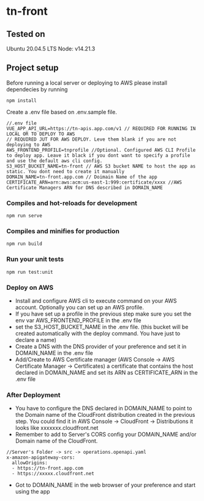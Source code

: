# tn-front

## Tested on
Ubuntu 20.04.5 LTS
Node: v14.21.3

## Project setup
Before running a local server or deploying to AWS please install dependecies by running
```
npm install
```
Create a .env file based on .env.sample file.
```
//.env file
VUE_APP_API_URL=https://tn-apis.app.com/v1 // REQUIRED FOR RUNNING IN LOCAL OR TO DEPLOY TO AWS
// REQUIRED JUT FOR AWS DEPLOY. Leve them blank if you are not deploying to AWS 
AWS_FRONTEND_PROFILE=tnprofile //Optional. Configured AWS CLI Profile to deploy app. Leave it black if you dont want to specify a profile and use the default aws cli config.
S3_HOST_BUCKET_NAME=tn-front // AWS S3 bucket NAME to host the app as static. You dont need to create it manually
DOMAIN_NAME=tn-front.app.com // Doimain Name of the app
CERTIFICATE_ARN=arn:aws:acm:us-east-1:999:certificate/xxxx //AWS Certificate Managers ARN for DNS described in DOMAIN_NAME
```
### Compiles and hot-reloads for development
```
npm run serve
```

### Compiles and minifies for production
```
npm run build
```

### Run your unit tests
```
npm run test:unit
```

### Deploy on AWS
* Install and configure AWS cli to execute command on your AWS account. Optionally you can set up an AWS profile.
* If you have set up a profile in the previous step make sure you set the env var AWS_FRONTEND_PROFILE in the .env file
* set the S3_HOST_BUCKET_NAME in the .env file. (this bucket will be created automatically with the deploy command. You have just to declare a name)
* Create a DNS with the DNS provider of your preference and set it in DOMAIN_NAME in the .env file
* Add/Create to AWS Certificate manager (AWS Console -> AWS Certificate Manager -> Certificates) a certificate that contains the host declared in DOMAIN_NAME and set its ARN as CERTIFICATE_ARN in the .env file

### After Deployment
* You have to configure the DNS declared in DOMAIN_NAME to point to the Domain name of the CloudFront distribution created in the previous step. You could find it in AWS Console -> CloudFront -> Distributions it looks like xxxxxxx.cloudfront.net
* Remember to add to Server's CORS config your DOMAIN_NAME and/or Domain name of the CloudFront.
```
//Server's Folder -> src -> operations.openapi.yaml
x-amazon-apigateway-cors:
  allowOrigins:
  - https://tn-front.app.com
  - https://xxxxx.cloudfront.net
```
* Got to DOMAIN_NAME in the web browser of your preference and start using the app
